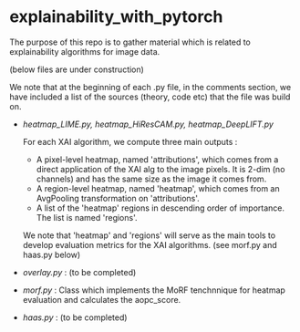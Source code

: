 # explainability_with_pytorch

The purpose of this repo is to gather material which is related to explainability algorithms for image data.

(below files are under construction)

We note that at the beginning of each .py file, in the comments section, we have included a list of the sources (theory, code etc) that the file was build on.

- *heatmap_LIME.py, heatmap_HiResCAM.py, heatmap_DeepLIFT.py* <br/>

    For each XAI algorithm, we compute three main outputs :
    
    - A pixel-level heatmap, named 'attributions', which comes from a direct application of the XAI alg to the image pixels. It is 2-dim (no channels) and has the same size as the image it comes from. 
    - A region-level heatmap, named 'heatmap', which comes from an AvgPooling transformation on 'attributions'.
    - A list of the 'heatmap' regions in descending order of importance. The list is named 'regions'.

    We note that 'heatmap' and 'regions' will serve as the main tools to develop evaluation metrics for the XAI algorithms. (see morf.py and haas.py below)

- *overlay.py* : (to be completed)

- *morf.py* : Class which implements the MoRF tenchnnique for heatmap evaluation and calculates the aopc_score.

- *haas.py* : (to be completed)
